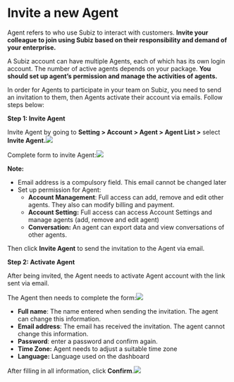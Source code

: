 # Invite a new Agent

Agent refers to who use Subiz to interact with customers. **Invite your colleague to join using Subiz based on their responsibility and demand of your enterprise.**

A Subiz account can have multiple Agents, each of which has its own login account. The number of active agents depends on your package. **You should set up agent’s permission and manage the activities of agents.**

In order for Agents to participate in your team on Subiz, you need to send an invitation to them, then Agents activate their account via emails. Follow steps below:

**Step 1: Invite Agent**

Invite Agent by going to **Setting &gt; Account &gt; Agent &gt; Agent List &gt;** select **Invite Agent.**![](https://docv4.subiz.com/wp-content/uploads/2018/03/Invite-Agent.png)

Complete form to invite Agent:![](https://docv4.subiz.com/wp-content/uploads/2018/03/Invite-form.png)

**Note:**

* Email address is a compulsory field. This email cannot be changed later
* Set up permission for Agent:
  * **Account Management**: Full access can add, remove and edit other agents. They also can modify billing and payment.
  * **Account Setting:** Full access can access Account Settings and manage agents \(add, remove and edit agent\)
  * **Conversation:** An agent can export data and view conversations of other agents.

Then click **Invite Agent** to send the invitation to the Agent via email.

**Step 2: Activate Agent**

After being invited, the Agent needs to activate Agent account with the link sent via email.

The Agent then needs to complete the form:![](http://docv4.subiz.com/wp-content/uploads/2018/01/confirm-agent.png)

* **Full name**: The name entered when sending the invitation. The agent can change this information.
* **Email address**: The email has received the invitation. The agent cannot change this information.
* **Password**: enter a password and confirm again.
* **Time Zone:** Agent needs to adjust a suitable time zone
* **Language:** Language used on the dashboard

After filling in all information, click **Confirm**.![](http://docv4.subiz.com/wp-content/uploads/2018/01/invite-success.png)

